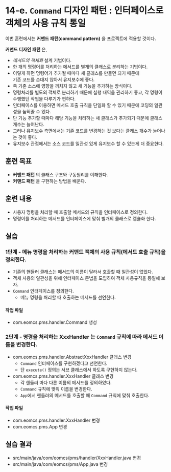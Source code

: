 # 14-e. `Command` 디자인 패턴 : 인터페이스로 객체의 사용 규칙 통일

이번 훈련에서는 **커맨드 패턴(command pattern)** 을 프로젝트에 적용할 것이다.

**커맨드 디자인 패턴** 은,

- *메서드의 객체화* 설계 기법이다.
- 한 개의 명령어를 처리하는 메서드를 별개의 클래스로 분리하는 기법이다.
- 이렇게 하면 명령어가 추가될 때마다 새 클래스를 만들면 되기 때문에  
  기존 코드를 손대지 않아서 유지보수에 좋다.
- 즉 기존 소스에 영향을 끼치지 않고 새 기능을 추가하는 방식이다.
- 명령처리를 별도의 객체로 분리하기 때문에 실행 내역을 관리하기 좋고,
  각 명령이 수행했던 작업을 다루기가 편하다.
- 인터페이스를 이용하면 메서드 호출 규칙을 단일화 할 수 있기 때문에
  코딩의 일관성을 높혀줄 수 있다.
- 단 기능 추가할 때마다 해당 기능을 처리하는 새 클래스가 추가되기 때문에
  클래스 개수는 늘어난다.
- 그러나 유지보수 측면에서는 기존 코드를 변경하는 것 보다는
  클래스 개수가 늘어나는 것이 좋다.
- 유지보수 관점에서는 소스 코드를 일관성 있게 유지보수 할 수 있는게 더 중요한다.


## 훈련 목표

- **커맨드 패턴** 의 클래스 구조와 구동원리를 이해한다.
- **커맨드 패턴** 을 구현하는 방법을 배운다.


## 훈련 내용

- 사용자 명령을 처리할 때 호출할 메서드의 규칙을 인터페이스로 정의한다.
- 명령어를 처리하는 메서드를 인터페이스에 맞춰 별개의 클래스로 캡슐화 한다.

## 실습

### 1단계 - 메뉴 명령을 처리하는 커맨드 객체의 사용 규칙(메서드 호출 규칙)을 정의한다.

- 기존의 핸들러 클래스는 메서드의 이름이 달라서 호출할 때 일관성이 없었다.
- 객체 사용의 일관성을 위해 인터페이스 문법을 도입하여 객체 사용규칙을 통일해 보자.
- `Command` 인터페이스를 정의한다.
  - 메뉴 명령을 처리할 때 호출하는 메서드를 선언한다.

#### 작업 파일

- com.eomcs.pms.handler.Command 생성


### 2단계 - 명령을 처리하는 XxxHandler 는 `Command` 규칙에 따라 메서드 이름을 변경한다.

- com.eomcs.pms.handler.AbstractXxxHandler 클래스 변경
  - `Command` 인터페이스를 구현하겠다고 선언한다.
  - 단 `execute()` 정의는 서브 클래스에서 하도록 구현하지 않는다.
- com.eomcs.pms.handler.XxxHandler 클래스 변경
  - 각 핸들러 마다 다른 이름의 메서드를 정의하였다.
  - `Command` 규칙에 맞춰 이름을 변경한다.
  - `App`에서 핸들러의 메서드를 호출할 때 `Command` 규칙에 맞춰 호출한다.

#### 작업 파일

- com.eomcs.pms.handler.XxxHandler 변경
- com.eomcs.pms.App 변경

## 실습 결과

- src/main/java/com/eomcs/pms/handler/XxxHandler.java 변경
- src/main/java/com/eomcs/pms/App.java 변경
